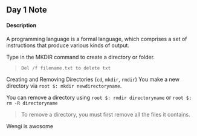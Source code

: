 ## Day 1 Note
#### Description
A programming language is a formal language, which comprises a set of instructions that produce various kinds of output.

Type in the MKDIR command to create a directory or folder.

> `Del /f filename.txt to delete txt`

Creating and Removing Directories (`cd`, `mkdir`, `rmdir`)
You make a new directory via `root $: mkdir newdirectoryname`.

You can remove a directory using `root $: rmdir directoryname` or `root $: rm -R directoryname`

> To remove a directory, you must first remove all the files it contains.

Wengi is awosome
